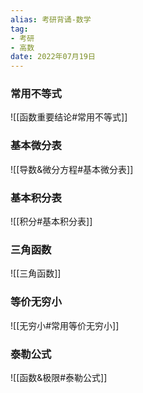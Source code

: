 ```yaml
---
alias: 考研背诵-数学
tag:
- 考研 
- 高数 
date: 2022年07月19日
---
```

### 常用不等式
![[函数重要结论#常用不等式]]

### 基本微分表
![[导数&微分方程#基本微分表]]

### 基本积分表
![[积分#基本积分表]]

### 三角函数
![[三角函数]]

### 等价无穷小
![[无穷小#常用等价无穷小]]

### 泰勒公式
![[函数&极限#泰勒公式]]